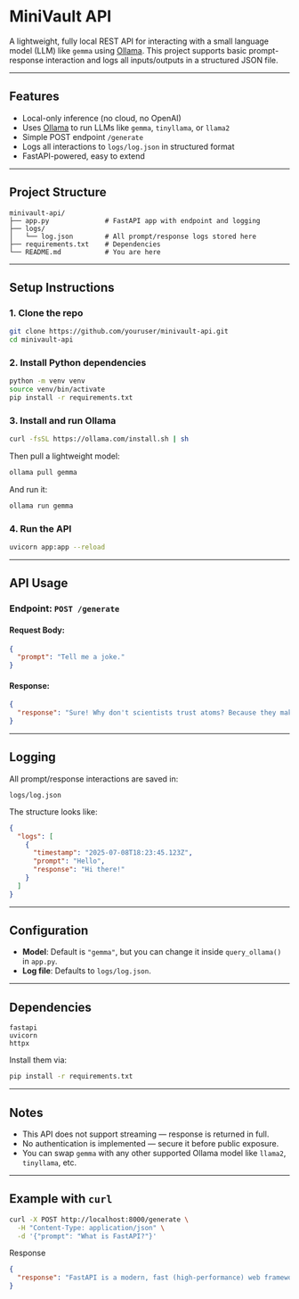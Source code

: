 # MiniVault API

A lightweight, fully local REST API for interacting with a small language model (LLM) like `gemma` using [Ollama](https://ollama.com). This project supports basic prompt-response interaction and logs all inputs/outputs in a structured JSON file.

---

## Features

- Local-only inference (no cloud, no OpenAI)
- Uses [Ollama](https://ollama.com) to run LLMs like `gemma`, `tinyllama`, or `llama2`
- Simple POST endpoint `/generate`
- Logs all interactions to `logs/log.json` in structured format
- FastAPI-powered, easy to extend

---

## Project Structure

```
minivault-api/
├── app.py              # FastAPI app with endpoint and logging
├── logs/
│   └── log.json        # All prompt/response logs stored here
├── requirements.txt    # Dependencies
└── README.md           # You are here
```

---

## Setup Instructions

### 1. Clone the repo

```bash
git clone https://github.com/youruser/minivault-api.git
cd minivault-api
```

### 2. Install Python dependencies

```bash
python -m venv venv
source venv/bin/activate
pip install -r requirements.txt
```

### 3. Install and run Ollama

```bash
curl -fsSL https://ollama.com/install.sh | sh
```

Then pull a lightweight model:

```bash
ollama pull gemma
```

And run it:

```bash
ollama run gemma
```

### 4. Run the API

```bash
uvicorn app:app --reload
```

---

## API Usage

### Endpoint: `POST /generate`

#### Request Body:

```json
{
  "prompt": "Tell me a joke."
}
```

#### Response:

```json
{
  "response": "Sure! Why don't scientists trust atoms? Because they make up everything!"
}
```

---

## Logging

All prompt/response interactions are saved in:

```
logs/log.json
```

The structure looks like:

```json
{
  "logs": [
    {
      "timestamp": "2025-07-08T18:23:45.123Z",
      "prompt": "Hello",
      "response": "Hi there!"
    }
  ]
}
```

---

## Configuration

- **Model**: Default is `"gemma"`, but you can change it inside `query_ollama()` in `app.py`.
- **Log file**: Defaults to `logs/log.json`.

---

## Dependencies

```
fastapi
uvicorn
httpx
```

Install them via:

```bash
pip install -r requirements.txt
```

---

## Notes

- This API does not support streaming — response is returned in full.
- No authentication is implemented — secure it before public exposure.
- You can swap `gemma` with any other supported Ollama model like `llama2`, `tinyllama`, etc.

---

## Example with `curl`

```bash
curl -X POST http://localhost:8000/generate \
  -H "Content-Type: application/json" \
  -d '{"prompt": "What is FastAPI?"}'
```

Response

```json
{
  "response": "FastAPI is a modern, fast (high-performance) web framework for building APIs with Python 3.7+ based on standard Python type hints."
}
```
